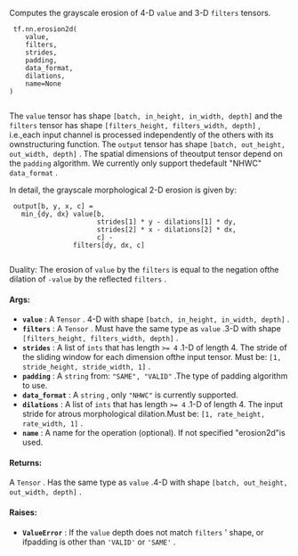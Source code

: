 Computes the grayscale erosion of 4-D  `value`  and 3-D  `filters`  tensors.

```
 tf.nn.erosion2d(
    value,
    filters,
    strides,
    padding,
    data_format,
    dilations,
    name=None
)
 
```

The  `value`  tensor has shape  `[batch, in_height, in_width, depth]`  and the `filters`  tensor has shape  `[filters_height, filters_width, depth]` , i.e.,each input channel is processed independently of the others with its ownstructuring function. The  `output`  tensor has shape `[batch, out_height, out_width, depth]` . The spatial dimensions of theoutput tensor depend on the  `padding`  algorithm. We currently only support thedefault "NHWC"  `data_format` .

In detail, the grayscale morphological 2-D erosion is given by:

```
 output[b, y, x, c] =
   min_{dy, dx} value[b,
                      strides[1] * y - dilations[1] * dy,
                      strides[2] * x - dilations[2] * dx,
                      c] -
                filters[dy, dx, c]
 
```

Duality: The erosion of  `value`  by the  `filters`  is equal to the negation ofthe dilation of  `-value`  by the reflected  `filters` .

#### Args:
- **`value`** : A  `Tensor` . 4-D with shape  `[batch, in_height, in_width, depth]` .
- **`filters`** : A  `Tensor` . Must have the same type as  `value` .3-D with shape  `[filters_height, filters_width, depth]` .
- **`strides`** : A list of  `ints`  that has length  `>= 4` .1-D of length 4. The stride of the sliding window for each dimension ofthe input tensor. Must be:  `[1, stride_height, stride_width, 1]` .
- **`padding`** : A  `string`  from:  `"SAME", "VALID"` .The type of padding algorithm to use.
- **`data_format`** : A  `string` , only  `"NHWC"`  is currently supported.
- **`dilations`** : A list of  `ints`  that has length  `>= 4` .1-D of length 4. The input stride for atrous morphological dilation.Must be:  `[1, rate_height, rate_width, 1]` .
- **`name`** : A name for the operation (optional). If not specified "erosion2d"is used.


#### Returns:
A  `Tensor` . Has the same type as  `value` .4-D with shape  `[batch, out_height, out_width, depth]` .

#### Raises:
- **`ValueError`** : If the  `value`  depth does not match  `filters` ' shape, or ifpadding is other than  `'VALID'`  or  `'SAME'` .
